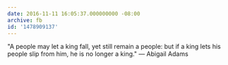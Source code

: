 ```yaml
---
date: 2016-11-11 16:05:37.000000000 -08:00
archive: fb
id: '1478909137'
---
```


"A people may let a king fall, yet still remain a people: but if a king lets his people slip from him, he is no longer a king." — Abigail Adams
